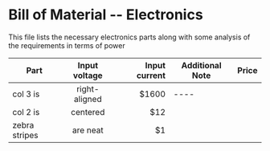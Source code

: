 # Bill of Material -- Electronics

This file lists the necessary electronics parts along with some analysis of the requirements in terms of power

| Part          | Input voltage | Input current  | Additional Note | Price |
| ------------- |:-------------:| -----:| ---- | ----: |
| col 3 is      | right-aligned | $1600 | ---- | |
| col 2 is      | centered      |   $12 | | |
| zebra stripes | are neat      |    $1 | | |
